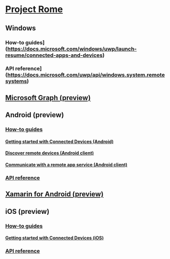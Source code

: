 # [Project Rome](index.md)

## Windows
### How-to guides](https://docs.microsoft.com/windows/uwp/launch-resume/connected-apps-and-devices)
### API reference](https://docs.microsoft.com/uwp/api/windows.system.remotesystems)

## [Microsoft Graph (preview)](MSGraph/README.md)

## Android (preview)
### [How-to guides](Android/how-to-guides/index.md)
#### [Getting started with Connected Devices (Android)](Android/how-to-guides/getting-started-rome-android.md)
#### [Discover remote devices (Android client)](Android/how-to-guides/discover-remote-devices-android.md)
#### [Communicate with a remote app service (Android client)](Android/how-to-guides/communicate-with-a-remote-app-service-android.md)
### [API reference](Android/api-reference/index.md)

## [Xamarin for Android (preview)](Xamarin/index.md)

## iOS (preview)
### [How-to guides](iOS/how-to-guides/index.md)
#### [Getting started with Connected Devices (iOS)](iOS/how-to-guides/getting-started-rome-ios.md)
### [API reference](iOS/api-reference/index.md)
